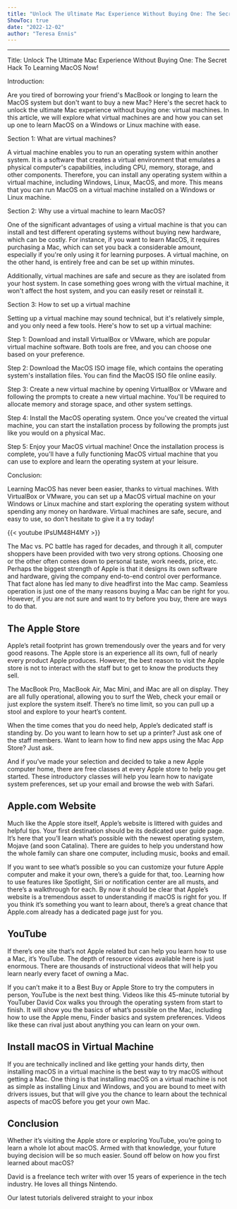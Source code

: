 ```yaml
---
title: "Unlock The Ultimate Mac Experience Without Buying One: The Secret Hack To Learning MacOS Now!"
ShowToc: true 
date: "2022-12-02"
author: "Teresa Ennis"
---
```

*****
Title: Unlock The Ultimate Mac Experience Without Buying One: The Secret Hack To Learning MacOS Now!

Introduction:

Are you tired of borrowing your friend's MacBook or longing to learn the MacOS system but don't want to buy a new Mac? Here's the secret hack to unlock the ultimate Mac experience without buying one: virtual machines. In this article, we will explore what virtual machines are and how you can set up one to learn MacOS on a Windows or Linux machine with ease.

Section 1: What are virtual machines?

A virtual machine enables you to run an operating system within another system. It is a software that creates a virtual environment that emulates a physical computer's capabilities, including CPU, memory, storage, and other components. Therefore, you can install any operating system within a virtual machine, including Windows, Linux, MacOS, and more. This means that you can run MacOS on a virtual machine installed on a Windows or Linux machine.

Section 2: Why use a virtual machine to learn MacOS?

One of the significant advantages of using a virtual machine is that you can install and test different operating systems without buying new hardware, which can be costly. For instance, if you want to learn MacOS, it requires purchasing a Mac, which can set you back a considerable amount, especially if you're only using it for learning purposes. A virtual machine, on the other hand, is entirely free and can be set up within minutes.

Additionally, virtual machines are safe and secure as they are isolated from your host system. In case something goes wrong with the virtual machine, it won't affect the host system, and you can easily reset or reinstall it.

Section 3: How to set up a virtual machine

Setting up a virtual machine may sound technical, but it's relatively simple, and you only need a few tools. Here's how to set up a virtual machine:

Step 1: Download and install VirtualBox or VMware, which are popular virtual machine software. Both tools are free, and you can choose one based on your preference.

Step 2: Download the MacOS ISO image file, which contains the operating system's installation files. You can find the MacOS ISO file online easily.

Step 3: Create a new virtual machine by opening VirtualBox or VMware and following the prompts to create a new virtual machine. You'll be required to allocate memory and storage space, and other system settings.

Step 4: Install the MacOS operating system. Once you've created the virtual machine, you can start the installation process by following the prompts just like you would on a physical Mac.

Step 5: Enjoy your MacOS virtual machine! Once the installation process is complete, you'll have a fully functioning MacOS virtual machine that you can use to explore and learn the operating system at your leisure.

Conclusion:

Learning MacOS has never been easier, thanks to virtual machines. With VirtualBox or VMware, you can set up a MacOS virtual machine on your Windows or Linux machine and start exploring the operating system without spending any money on hardware. Virtual machines are safe, secure, and easy to use, so don't hesitate to give it a try today!

{{< youtube IPsUM48H4MY >}} 



The Mac vs. PC battle has raged for decades, and through it all, computer shoppers have been provided with two very strong options. Choosing one or the other often comes down to personal taste, work needs, price, etc. Perhaps the biggest strength of Apple is that it designs its own software and hardware, giving the company end-to-end control over performance. That fact alone has led many to dive headfirst into the Mac camp. Seamless operation is just one of the many reasons buying a Mac can be right for you. However, if you are not sure and want to try before you buy, there are ways to do that.
 
## The Apple Store
 
Apple’s retail footprint has grown tremendously over the years and for very good reasons. The Apple store is an experience all its own, full of nearly every product Apple produces. However, the best reason to visit the Apple store is not to interact with the staff but to get to know the products they sell.
 
The MacBook Pro, MacBook Air, Mac Mini, and iMac are all on display. They are all fully operational, allowing you to surf the Web, check your email or just explore the system itself. There’s no time limit, so you can pull up a stool and explore to your heart’s content.
 

 
When the time comes that you do need help, Apple’s dedicated staff is standing by. Do you want to learn how to set up a printer? Just ask one of the staff members. Want to learn how to find new apps using the Mac App Store? Just ask.
 
And if you’ve made your selection and decided to take a new Apple computer home, there are free classes at every Apple store to help you get started. These introductory classes will help you learn how to navigate system preferences, set up your email and browse the web with Safari.
 
## Apple.com Website
 
Much like the Apple store itself, Apple’s website is littered with guides and helpful tips. Your first destination should be its dedicated user guide page. It’s here that you’ll learn what’s possible with the newest operating system, Mojave (and soon Catalina). There are guides to help you understand how the whole family can share one computer, including music, books and email.
 
If you want to see what’s possible so you can customize your future Apple computer and make it your own, there’s a guide for that, too. Learning how to use features like Spotlight, Siri or notification center are all musts, and there’s a walkthrough for each. By now it should be clear that Apple’s website is a tremendous asset to understanding if macOS is right for you. If you think it’s something you want to learn about, there’s a great chance that Apple.com already has a dedicated page just for you.
 
## YouTube
 
If there’s one site that’s not Apple related but can help you learn how to use a Mac, it’s YouTube. The depth of resource videos available here is just enormous. There are thousands of instructional videos that will help you learn nearly every facet of owning a Mac.
 
If you can’t make it to a Best Buy or Apple Store to try the computers in person, YouTube is the next best thing. Videos like this 45-minute tutorial by YouTuber David Cox walks you through the operating system from start to finish. It will show you the basics of what’s possible on the Mac, including how to use the Apple menu, Finder basics and system preferences. Videos like these can rival just about anything you can learn on your own.
 
## Install macOS in Virtual Machine
 
If you are technically inclined and like getting your hands dirty, then installing macOS in a virtual machine is the best way to try macOS without getting a Mac. One thing is that installing macOS on a virtual machine is not as simple as installing Linux and Windows, and you are bound to meet with drivers issues, but that will give you the chance to learn about the technical aspects of macOS before you get your own Mac.
 
## Conclusion
 
Whether it’s visiting the Apple store or exploring YouTube, you’re going to learn a whole lot about macOS. Armed with that knowledge, your future buying decision will be so much easier. Sound off below on how you first learned about macOS?
 
David is a freelance tech writer with over 15 years of experience in the tech industry. He loves all things Nintendo.
 
Our latest tutorials delivered straight to your inbox




